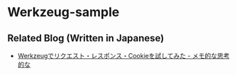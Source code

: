 # Werkzeug-sample


## Related Blog (Written in Japanese)

- [Werkzeugでリクエスト・レスポンス・Cookieを試してみた - メモ的な思考的な](http://thinkami.hatenablog.com/entry/2018/09/25/234242)